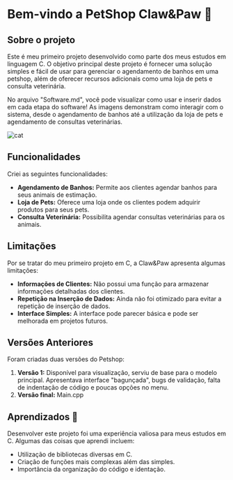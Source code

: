 # Bem-vindo a PetShop Claw&Paw 🐾

## Sobre o projeto
Este é  meu primeiro projeto desenvolvido como parte dos meus estudos em linguagem C. O objetivo principal deste projeto é fornecer uma solução simples e fácil de usar para gerenciar o agendamento de banhos em uma petshop, além de oferecer recursos adicionais como uma loja de pets e consulta veterinária. 

No arquivo "Software.md", você pode visualizar como usar e inserir dados em cada etapa do software! As imagens demonstram como interagir com o sistema, desde o agendamento de banhos até a utilização da loja de pets e agendamento de consultas veterinárias.

![cat](https://github.com/nicolleramos/petshop-in-c/assets/138618201/a1f8f675-9a6a-4b2b-b376-8b510ee74a2e)

## Funcionalidades
Criei as seguintes funcionalidades:
- **Agendamento de Banhos:** Permite aos clientes agendar banhos para seus animais de estimação.
- **Loja de Pets:** Oferece uma loja onde os clientes podem adquirir produtos para seus pets.
- **Consulta Veterinária:** Possibilita agendar consultas veterinárias para os animais.

## Limitações
Por se tratar do meu primeiro projeto em C, a Claw&Paw apresenta algumas limitações:
- **Informações de Clientes:** Não possui uma função para armazenar informações detalhadas dos clientes.
- **Repetição na Inserção de Dados:** Ainda não foi otimizado para evitar a repetição de inserção de dados.
- **Interface Simples:** A interface pode parecer básica e pode ser melhorada em projetos futuros.

## Versões Anteriores
Foram criadas duas versões do Petshop:
1. **Versão 1:** Disponível para visualização, serviu de base para o modelo principal. Apresentava interface "bagunçada", bugs de validação, falta de indentação de código e poucas opções no menu.
2. **Versão final:** Main.cpp

## Aprendizados 📖
Desenvolver este projeto foi uma experiência valiosa para meus estudos em C. Algumas das coisas que aprendi incluem:
- Utilização de bibliotecas diversas em C.
- Criação de funções mais complexas além das simples.
- Importância da organização do código e identação.
